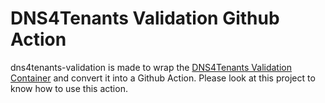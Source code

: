 # DNS4Tenants Validation Github Action

dns4tenants-validation is made to wrap the [DNS4Tenants Validation Container](https://gitlab.com/osci/dns4tenants-validation-container) and convert it into a Github Action. Please look at this project to know how to use this action.
